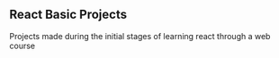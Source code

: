 ## React Basic Projects
Projects made during the initial stages of learning react through a web course
